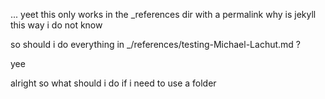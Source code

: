 ...
yeet this only works in the _references dir with a permalink why is jekyll this way i do not know

so should i do everything in _/references/testing-Michael-Lachut.md ?

yee

alright so what should i do if i need to use a folder
